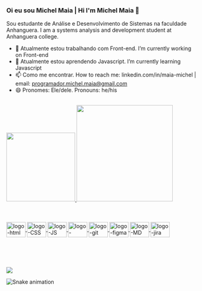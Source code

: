 ### Oi eu sou Michel Maia | Hi I'm Michel Maia 👋

Sou estudante de Análise e Desenvolvimento de Sistemas na  faculdade Anhanguera. I am a systems analysis and development student at Anhanguera college. 


- 🔭 Atualmente estou trabalhando com Front-end. I’m currently working on Front-end
- 🌱 Atualmente estou aprendendo Javascript. I’m currently learning Javascript
- 📫 Como me encontrar. How to reach me: linkedin.com/in/maia-michel | email: programador.michel.maia@gmail.com
- 😄 Pronomes: Ele/dele. Pronouns: he/his
<br>

  
  <div>
  <a href="https://github.com/michel-maia">
  <img height="180em" widht="50em" src="https://github-readme-stats.vercel.app/api?username=michel-maia&show_icons=true&theme=prussian&include_all_commits=true&count_private=true"/>
  <img height="252em" src="https://github-readme-stats.vercel.app/api/top-langs/?username=michel-maia&layout=compact&langs_count=168&theme=prussian"/>
  </div> <br> <br>
  
  
<div style="display: inline_block" <br> <br>         
     <img align="center" alt="logo-html" height="40" width="50" src="https://cdn.jsdelivr.net/gh/devicons/devicon/icons/html5/html5-original-wordmark.svg"/>
     <img align="center" alt="logo-CSS" height="40" width="50" src="https://cdn.jsdelivr.net/gh/devicons/devicon/icons/css3/css3-original-wordmark.svg"/>
     <img align="center" alt="logo-JS" height="40" width="50" src="https://cdn.jsdelivr.net/gh/devicons/devicon/icons/javascript/javascript-original.svg"/> 
     <img align="center" alt="logo-github" height="40" width="50" src="https://cdn.jsdelivr.net/gh/devicons/devicon/icons/github/github-original.svg"/>
     <img align="center" alt="logo-git" height="40" width="50" src="https://cdn.jsdelivr.net/gh/devicons/devicon/icons/git/git-original.svg"/>
     <img align="center" alt="logo-figma" height="40" width="50" src="https://cdn.jsdelivr.net/gh/devicons/devicon/icons/figma/figma-original.svg"/>   
     <img align="center" alt="logo-MD" height="40" width="50" src="https://cdn.jsdelivr.net/gh/devicons/devicon/icons/markdown/markdown-original.svg"/> 
     <img align="center" alt="logo-jira" height="40" width="50" src="https://cdn.jsdelivr.net/gh/devicons/devicon/icons/jira/jira-plain-wordmark.svg" />       
                    
</div> <br> 


## 

<br>

<div>

<a href="https://www.linkedin.com/in/maia-michel" target="_blank"> <img src="https://img.shields.io/badge/LinkedIn-0077B5?style=for-the-badge&logo=linkedin&logoColor=white"/> </a>


![Snake animation](https://github.com/Michel-Maia/Michel-Maia/blob/output/github-contribution-grid-snake.svg)

</div>
